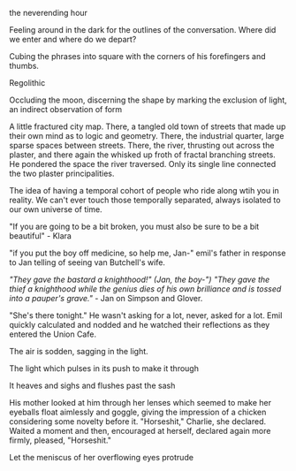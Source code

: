 the neverending hour

Feeling around in the dark for the outlines of the conversation. Where did we enter and where do we depart? 

Cubing the phrases into square with the corners of his forefingers and thumbs. 

Regolithic

Occluding the moon, discerning the shape by marking the exclusion of light, an indirect observation of form

A little fractured city map. There, a tangled old town of streets that made up their own mind as to logic and geometry. There, the industrial quarter, large sparse spaces between streets. There, the river, thrusting out across the plaster, and there again the whisked up froth of fractal branching streets. He pondered the space the river traversed. Only its single line connected the two plaster principalities.


The idea of having a temporal cohort of people who ride along wtih you in reality. We can't ever touch those temporally separated, always isolated to our own universe of time. 

"If you are going to be a bit broken, you must also be sure to be a bit beautiful" - Klara

"if you put the boy off medicine, so help me, Jan-" emil's father in response to Jan telling of seeing van Butchell's wife. 

*"They gave the bastard a knighthood!" (Jan, the boy-") "They gave the thief a knighthood while the genius dies of his own brilliance and is tossed into a pauper's grave."*  - Jan on Simpson and Glover. 

"She's there tonight."
He wasn't asking for a lot, never, asked for a lot. Emil quickly calculated and nodded and he watched their reflections as they entered the Union Cafe. 

The air is sodden, sagging in the light.

The light which pulses in its push to make it through

It heaves and sighs and flushes past the sash


His mother looked at him through her lenses which seemed to make her eyeballs float aimlessly and goggle, giving the impression of a chicken considering some novelty before it. 
"Horseshit," Charlie, she declared. Waited a moment and then, encouraged at herself, declared again more firmly, pleased, "Horseshit."

Let the meniscus of her overflowing eyes protrude